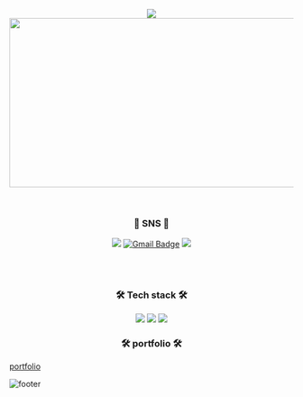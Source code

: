 <p align="center">
  <img src="https://capsule-render.vercel.app/api?type=slice&color=c0f4f9&height=150&text=Hello%20World&desc=Welcome%20to%20my%20GitHub&descAlignY=80&descSize=20" />
  <img src="https://media.giphy.com/media/dWesBcTLavkZuG35MI/giphy.gif" width="600" height="300"/>
</p>
</br>
<h3 align="center"> 💌 SNS 💌 </h3>
<p align="center">
  <a href="#" target="_blank"><img src="https://img.shields.io/badge/instagram-%23E4405F?style=for-the-badge&logo=instagram&logoColor=white"></a>
  <a href="mailto:mmmzm3@gmail.com" target="_blank"><img alt="Gmail Badge" src="https://img.shields.io/badge/gmail-%23EA4335?style=for-the-badge&logo=gmail&logoColor=white"></a>
  <a href="#" target="_blank"><img src="https://img.shields.io/badge/notion-%23000000?style=for-the-badge&logo=notion&logoColor=white"></a>
</p>


</br>
</br>
<h3 align="center"> 🛠 Tech stack 🛠 </h3>
<p align="center"> 
  <img src="https://img.shields.io/badge/eclipse-%232C2255?style=for-the-badge&logo=eclipse&logoColor=white">
  <img src ="https://img.shields.io/badge/java-3776AB.svg?&style=for-the-badge&logo=java&logoColor=white"/>
  <img src="https://img.shields.io/badge/spring-%236DB33F?style=for-the-badge&logo=spring&logoColor=white">

<h3 align="center"> 🛠 portfolio 🛠 </h3>
<p>
  <a href="http://127.0.0.1:5500/index.html">portfolio</a>
</p>


![footer](https://capsule-render.vercel.app/api?type=slice&height=200&color=c0f4f9&section=footer&reversal=false)

